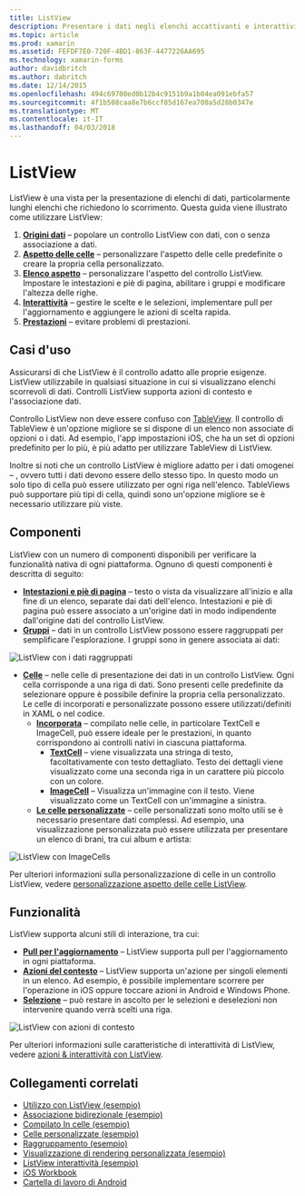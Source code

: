 ```yaml
---
title: ListView
description: Presentare i dati negli elenchi accattivanti e interattivi.
ms.topic: article
ms.prod: xamarin
ms.assetid: FEFDF7E0-720F-4BD1-863F-4477226AA695
ms.technology: xamarin-forms
author: davidbritch
ms.author: dabritch
ms.date: 12/14/2015
ms.openlocfilehash: 494c69700ed0b12b4c9151b9a1b04ea091ebfa57
ms.sourcegitcommit: 4f1b508caa8e7b6ccf85d167ea700a5d28b0347e
ms.translationtype: MT
ms.contentlocale: it-IT
ms.lasthandoff: 04/03/2018
---
```

# <a name="listview"></a>ListView

ListView è una vista per la presentazione di elenchi di dati, particolarmente lunghi elenchi che richiedono lo scorrimento. Questa guida viene illustrato come utilizzare ListView:

1. **[Origini dati](data-and-databinding.md)**  &ndash; popolare un controllo ListView con dati, con o senza associazione a dati.
2. **[Aspetto delle celle](customizing-cell-appearance.md)**  &ndash; personalizzare l'aspetto delle celle predefinite o creare la propria cella personalizzato.
3. **[Elenco aspetto](customizing-list-appearance.md)**  &ndash; personalizzare l'aspetto del controllo ListView. Impostare le intestazioni e piè di pagina, abilitare i gruppi e modificare l'altezza delle righe.
4. **[Interattività](interactivity.md)**  &ndash; gestire le scelte e le selezioni, implementare pull per l'aggiornamento e aggiungere le azioni di scelta rapida.
5. **[Prestazioni](performance.md)**  &ndash; evitare problemi di prestazioni.

## <a name="use-cases"></a>Casi d'uso
Assicurarsi di che ListView è il controllo adatto alle proprie esigenze. ListView utilizzabile in qualsiasi situazione in cui si visualizzano elenchi scorrevoli di dati. Controlli ListView supporta azioni di contesto e l'associazione dati.

Controllo ListView non deve essere confuso con [TableView](~/xamarin-forms/user-interface/tableview.md). Il controllo di TableView è un'opzione migliore se si dispone di un elenco non associate di opzioni o i dati. Ad esempio, l'app impostazioni iOS, che ha un set di opzioni predefinito per lo più, è più adatto per utilizzare TableView di ListView.

Inoltre si noti che un controllo ListView è migliore adatto per i dati omogenei &ndash; , ovvero tutti i dati devono essere dello stesso tipo. In questo modo un solo tipo di cella può essere utilizzato per ogni riga nell'elenco. TableViews può supportare più tipi di cella, quindi sono un'opzione migliore se è necessario utilizzare più viste.


## <a name="components"></a>Componenti
ListView con un numero di componenti disponibili per verificare la funzionalità nativa di ogni piattaforma. Ognuno di questi componenti è descritta di seguito:

- **[Intestazioni e piè di pagina](customizing-list-appearance.md#Headers_and_Footers)**  &ndash; testo o vista da visualizzare all'inizio e alla fine di un elenco, separate dai dati dell'elenco. Intestazioni e piè di pagina può essere associato a un'origine dati in modo indipendente dall'origine dati del controllo ListView.
- **[Gruppi](customizing-list-appearance.md#Grouping)**  &ndash; dati in un controllo ListView possono essere raggruppati per semplificare l'esplorazione. I gruppi sono in genere associata ai dati:

![](images/grouping-depth.png "ListView con i dati raggruppati")

- **[Celle](customizing-cell-appearance.md)**  &ndash; nelle celle di presentazione dei dati in un controllo ListView. Ogni cella corrisponde a una riga di dati. Sono presenti celle predefinite da selezionare oppure è possibile definire la propria cella personalizzato. Le celle di incorporati e personalizzate possono essere utilizzati/definiti in XAML o nel codice.
  - **[Incorporata](customizing-cell-appearance.md#Built_in_Cells)**  &ndash; compilato nelle celle, in particolare TextCell e ImageCell, può essere ideale per le prestazioni, in quanto corrispondono ai controlli nativi in ciascuna piattaforma.
    - **[TextCell](customizing-cell-appearance.md#TextCell)**  &ndash; viene visualizzata una stringa di testo, facoltativamente con testo dettagliato. Testo dei dettagli viene visualizzato come una seconda riga in un carattere più piccolo con un colore.
    - **[ImageCell](customizing-cell-appearance.md#ImageCell)**  &ndash; Visualizza un'immagine con il testo. Viene visualizzato come un TextCell con un'immagine a sinistra.
  - **[Le celle personalizzate](customizing-cell-appearance.md#customcells)**  &ndash; celle personalizzati sono molto utili se è necessario presentare dati complessi. Ad esempio, una visualizzazione personalizzata può essere utilizzata per presentare un elenco di brani, tra cui album e artista:

![](images/image-cell-default.png "ListView con ImageCells")

Per ulteriori informazioni sulla personalizzazione di celle in un controllo ListView, vedere [personalizzazione aspetto delle celle ListView](customizing-cell-appearance.md).

## <a name="functionality"></a>Funzionalità
ListView supporta alcuni stili di interazione, tra cui:

- **[Pull per l'aggiornamento](interactivity.md#Pull_to_Refresh)**  &ndash; ListView supporta pull per l'aggiornamento in ogni piattaforma.
- **[Azioni del contesto](interactivity.md#Context_Actions)**  &ndash; ListView supporta un'azione per singoli elementi in un elenco. Ad esempio, è possibile implementare scorrere per l'operazione in iOS oppure toccare azioni in Android e Windows Phone.
- **[Selezione](interactivity.md#selectiontaps)**  &ndash; può restare in ascolto per le selezioni e deselezioni non intervenire quando verrà scelti una riga.

![](images/context-default.png "ListView con azioni di contesto")

Per ulteriori informazioni sulle caratteristiche di interattività di ListView, vedere [azioni & interattività con ListView](interactivity.md).


## <a name="related-links"></a>Collegamenti correlati

- [Utilizzo con ListView (esempio)](https://developer.xamarin.com/samples/WorkingWithListview)
- [Associazione bidirezionale (esempio)](https://developer.xamarin.com/samples/xamarin-forms/UserInterface/ListView/SwitchEntryTwoBinding)
- [Compilato In celle (esempio)](https://developer.xamarin.com/samples/xamarin-forms/UserInterface/ListView/BuiltInCells)
- [Celle personalizzate (esempio)](https://developer.xamarin.com/samples/xamarin-forms/UserInterface/ListView/CustomCells)
- [Raggruppamento (esempio)](https://developer.xamarin.com/samples/xamarin-forms/UserInterface/ListView/Grouping)
- [Visualizzazione di rendering personalizzata (esempio)](https://developer.xamarin.com/samples/xamarin-forms/UserInterface/ListView/WorkingWithListviewNative)
- [ListView interattività (esempio)](https://developer.xamarin.com/samples/xamarin-forms/UserInterface/ListView/interactivity)
- [iOS Workbook](https://developer.xamarin.com/workbooks/xamarin-forms/user-interface/listview/ListView1-ios.workbook)
- [Cartella di lavoro di Android](https://developer.xamarin.com/workbooks/xamarin-forms/user-interface/listview/ListView1-android.workbook)
